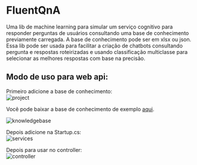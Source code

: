 # FluentQnA
Uma lib de machine learning para simular um serviço cognitivo para responder perguntas de usuários consultando uma base de conhecimento previamente carregada. A base de conhecimento pode ser em xlsx ou json. Essa lib pode ser usada para facilitar a criação de chatbots consultando pergunta e respostas roteirizadas e usando classificação multiclasse para selecionar as melhores respostas com base na precisão.

## Modo de uso para web api:
Primeiro adicione a base de conhecimento:  
![project](https://user-images.githubusercontent.com/30809620/70176657-9b62ef80-16b7-11ea-9e7f-e3709e120c5d.PNG)  

  Você pode baixar a base de conhecimento de exemplo [aqui](https://github.com/snowflakesss/FluentQnA/blob/master/FluentQnA/WebApplication/knowledgebase.xlsx).  
  
![knowledgebase](https://user-images.githubusercontent.com/30809620/70176705-b03f8300-16b7-11ea-9d9d-37242f1420cc.PNG)  

Depois adicione na Startup.cs:  
![services](https://user-images.githubusercontent.com/30809620/70176814-e54bd580-16b7-11ea-9f11-d116c5275637.PNG)  


Depois para usar no controller:  
![controller](https://user-images.githubusercontent.com/30809620/70176922-17f5ce00-16b8-11ea-8c79-be5369a522d5.PNG)
